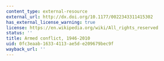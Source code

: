 ```yaml
---
content_type: external-resource
external_url: http://dx.doi.org/10.1177/0022343311415302
has_external_license_warning: true
license: https://en.wikipedia.org/wiki/All_rights_reserved
status: ''
title: Armed conflict, 1946-2010
uid: 0fc3eaab-1633-4113-ae5d-e209679bec9f
wayback_url: ''
---
```

